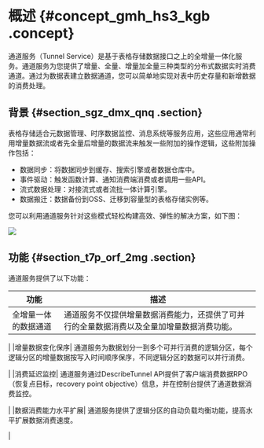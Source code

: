 # 概述 {#concept_gmh_hs3_kgb .concept}

通道服务（Tunnel Service）是基于表格存储数据接口之上的全增量一体化服务。通道服务为您提供了增量、全量、增量加全量三种类型的分布式数据实时消费通道。通过为数据表建立数据通道，您可以简单地实现对表中历史存量和新增数据的消费处理。

## 背景 {#section_sgz_dmx_qnq .section}

表格存储适合元数据管理、时序数据监控、消息系统等服务应用，这些应用通常利用增量数据流或者先全量后增量的数据流来触发一些附加的操作逻辑，这些附加操作包括：

-   数据同步：将数据同步到缓存、搜索引擎或者数据仓库中。
-   事件驱动：触发函数计算、通知消费端消费或者调用一些API。
-   流式数据处理：对接流式或者流批一体计算引擎。
-   数据搬迁：数据备份到OSS、迁移到容量型的表格存储实例等。

您可以利用通道服务针对这些模式轻松构建高效、弹性的解决方案，如下图：

![](http://static-aliyun-doc.oss-cn-hangzhou.aliyuncs.com/assets/img/94876/156349875451166_zh-CN.png)

## 功能 {#section_t7p_orf_2mg .section}

通道服务提供了以下功能：

|功能|描述|
|--|--|
|全增量一体的数据通道| 通道服务不仅提供增量数据消费能力，还提供了可并行的全量数据消费以及全量加增量数据消费功能。

 |
|增量数据变化保序| 通道服务为数据划分一到多个可并行消费的逻辑分区，每个逻辑分区的增量数据按写入时间顺序保序，不同逻辑分区的数据可以并行消费。

 |
|消费延迟监控| 通道服务通过DescribeTunnel API提供了客户端消费数据RPO（恢复点目标，recovery point objective）信息，并在控制台提供了通道数据消费监控。

 |
|数据消费能力水平扩展| 通道服务提供了逻辑分区的自动负载均衡功能，提高水平扩展数据消费速度。

 |

